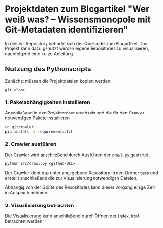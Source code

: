 # Projektdaten zum Blogartikel "Wer weiß was? – Wissensmonopole mit Git-Metadaten identifizieren"

In diesem Repository befindet sich der Quellcode zum Blogartikel. Das Projekt kann dazu genutzt werden eigene
Repositories zu visualisieren, nachfolgend eine kurze Anleitung.

## Nutzung des Pythonscripts
Zunächst müssen die Projektdateien kopiert werden.
```
git clone
```

### 1. Paketabhängigkeiten installieren

Anschließend in den Projektordner wechseln und die für den Crawler notwendigen Pakete installieren

```bash
cd gitcrawler
pip install -r requirements.txt
```

### 2. Crawler ausführen

Der Crawler wird anschließend durch Ausführen der `crawl.py` gestartet.

```
python src/crawl.py <github-URL>
```
Der Crawler klont das unter <github-URL> angegebene Repository in den Ordner `temp` und erstellt anschließend die zur
Visualisierung notwendigen Dateien.

Abhängig von der Größe des Repositories kann dieser Vorgang einige Zeit in Anspruch nehmen.

### 3. Visualisierung betrachten

Die Visualisierung kann anschließend durch Öffnen der `index.html` betrachtet werden.
